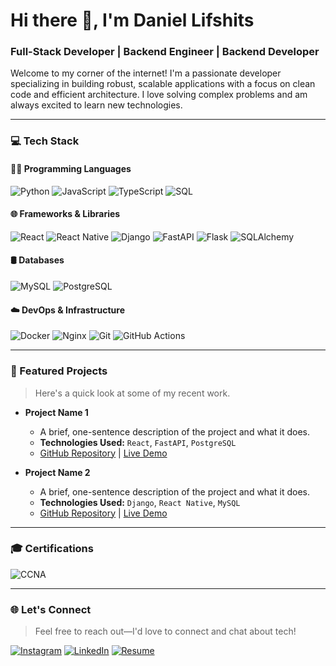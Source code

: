 # Hi there 👋, I'm Daniel Lifshits

### Full-Stack Developer | Backend Engineer | Backend Developer

Welcome to my corner of the internet! I'm a passionate developer specializing in building robust, scalable applications with a focus on clean code and efficient architecture. I love solving complex problems and am always excited to learn new technologies.

---

### 💻 Tech Stack

#### 👨‍💻 Programming Languages
![Python](https://img.shields.io/badge/python-3670A0?style=for-the-badge&logo=python&logoColor=ffdd54)
![JavaScript](https://img.shields.io/badge/javascript-%23F7DF1E.svg?style=for-the-badge&logo=javascript&logoColor=black)
![TypeScript](https://img.shields.io/badge/typescript-%233178C6.svg?style=for-the-badge&logo=typescript&logoColor=white)
![SQL](https://img.shields.io/badge/SQL-025E8C?style=for-the-badge&logo=microsoftsqlserver&logoColor=white)

#### 🌐 Frameworks & Libraries
![React](https://img.shields.io/badge/react-%2320232a.svg?style=for-the-badge&logo=react&logoColor=%2361DAFB)
![React Native](https://img.shields.io/badge/react_native-%2320232a.svg?style=for-the-badge&logo=react&logoColor=%2361DAFB)
![Django](https://img.shields.io/badge/django-%23092E20.svg?style=for-the-badge&logo=django&logoColor=white)
![FastAPI](https://img.shields.io/badge/FastAPI-005571?style=for-the-badge&logo=fastapi)
![Flask](https://img.shields.io/badge/flask-%23000.svg?style=for-the-badge&logo=flask&logoColor=white)
![SQLAlchemy](https://img.shields.io/badge/SQLAlchemy-D71F00?style=for-the-badge&logo=sqlalchemy&logoColor=white)

#### 🛢️ Databases
![MySQL](https://img.shields.io/badge/mysql-%234479A1.svg?style=for-the-badge&logo=mysql&logoColor=white)
![PostgreSQL](https://img.shields.io/badge/postgresql-%234169E1.svg?style=for-the-badge&logo=postgresql&logoColor=white)

#### ☁️ DevOps & Infrastructure
![Docker](https://img.shields.io/badge/docker-%232496ED.svg?style=for-the-badge&logo=docker&logoColor=white)
![Nginx](https://img.shields.io/badge/nginx-%23009639.svg?style=for-the-badge&logo=nginx&logoColor=white)
![Git](https://img.shields.io/badge/git-%23F05032.svg?style=for-the-badge&logo=git&logoColor=white)
![GitHub Actions](https://img.shields.io/badge/github%20actions-%232088FF.svg?style=for-the-badge&logo=githubactions&logoColor=white)

---

### 🚀 Featured Projects

> Here's a quick look at some of my recent work.

-   **Project Name 1**
    -   A brief, one-sentence description of the project and what it does.
    -   **Technologies Used:** `React`, `FastAPI`, `PostgreSQL`
    -   [GitHub Repository](https://github.com/your-username/project-1) | [Live Demo](https://your-project-1.com)

-   **Project Name 2**
    -   A brief, one-sentence description of the project and what it does.
    -   **Technologies Used:** `Django`, `React Native`, `MySQL`
    -   [GitHub Repository](https://github.com/your-username/project-2) | [Live Demo](https://your-project-2.com)

---

### 🎓 Certifications
![CCNA](https://img.shields.io/badge/CCNA-005073?style=for-the-badge&logo=cisco&logoColor=white)

---

### 🌐 Let's Connect
> Feel free to reach out—I'd love to connect and chat about tech!

[![Instagram](https://img.shields.io/badge/Instagram-%23E4405F.svg?logo=Instagram&logoColor=white)](https://instagram.com/your-profile)
[![LinkedIn](https://img.shields.io/badge/LinkedIn-%230077B5.svg?logo=LinkedIn&logoColor=white)](https://www.linkedin.com/in/daniel-lifshits-508030249/)
[![Resume](https://img.shields.io/badge/Resume-danprav.me-blue.svg)](https://danprav.me)
